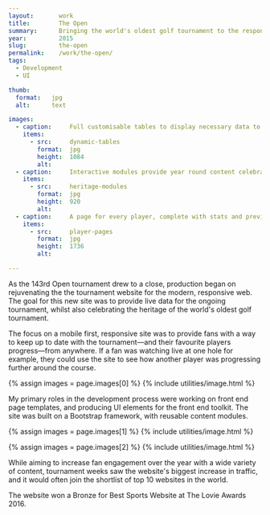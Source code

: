 ```yaml
---
layout:       work
title:        The Open
summary:      Bringing the world's oldest golf tournament to the responsive web.
year:         2015
slug:         the-open
permalink:    /work/the-open/
tags:
  - Development
  - UI

thumb:
  format:   jpg
  alt:      text

images:
  - caption:     Full customisable tables to display necessary data to fans
    items:
      - src:     dynamic-tables
        format:  jpg
        height:  1084
        alt:     
  - caption:     Interactive modules provide year round content celebrating the competition's heritage and legacy
    items:
      - src:     heritage-modules
        format:  jpg
        height:  920
        alt:     
  - caption:     A page for every player, complete with stats and previous results
    items:
      - src:     player-pages
        format:  jpg
        height:  1736
        alt:     

---
```

As the 143rd Open tournament drew to a close, production began on rejuvenating the the tournament website for the modern, responsive web. The goal for this new site was to provide live data for the ongoing tournament, whilst also celebrating the heritage of the world's oldest golf tournament.

The focus on a mobile first, responsive site was to provide fans with a way to keep up to date with the tournament—and their favourite players progress—from anywhere. If a fan was watching live at one hole for example, they could use the site to see how another player was progressing further around the course.

{% assign images = page.images[0] %}
{% include utilities/image.html %}

My primary roles in the development process were working on front end page templates, and producing UI elements for the front end toolkit. The site was built on a Bootstrap framework, with reusable content modules.

{% assign images = page.images[1] %}
{% include utilities/image.html %}

{% assign images = page.images[2] %}
{% include utilities/image.html %}

While aiming to increase fan engagement over the year with a wide variety of content, tournament weeks saw the website's biggest increase in traffic, and it would often join the shortlist of top 10 websites in the world.

The website won a Bronze for Best Sports Website at The Lovie Awards 2016.